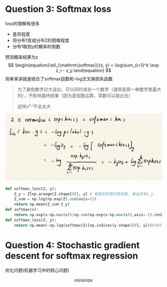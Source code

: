 # **Question 3: Softmax loss**

loss的理解有很多
- 差异程度
- 将分布1变成分布2的困难程度
- 分布1取到y的概率的倒数


预测概率结果为z
$$
\begin{equation}\ell_{\mathrm{softmax}}(z, y) = \log\sum_{i=1}^k \exp z_i - z_y.\end{equation}
$$
简单来讲就是结合了softmax函数和-log交叉熵损失函数

> 为了避免数字过大溢出，可以同时减去一个数字（通常是原一串数字里最大的），不影响最终结果（因为是指数运算，常数可以提出去）
>
> 这样$e^{z\_i}$不会太大


![alt text](../pic/hw0_softmax_loss.png)

``` python
def softmax_loss(Z, y):
    Z_y = Z[np.arange(Z.shape[0]), y] # 取真实标签的预测值, 取出所有z_y
    Z_sum = np.log(np.exp(Z).sum(axis=1))
    return np.mean(Z_sum-Z_y)
def softmax(x):
	return np.exp(x-np.max(x))/np.sum(np.exp(x-np.max(x)),axis=-1).reshape(-1,1)
def softmax_loss(Z, y):
	return np.mean(-np.log(softmax(Z)[np.indices(y.shape)[0], y]))#对应公式推导前两行思路
```

# **Question 4: Stochastic gradient descent for softmax regression**

优化问题(机器学习中的核心问题)

$$
minimize_{}
$$